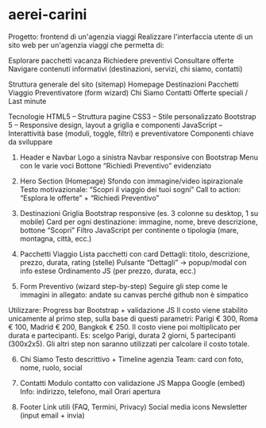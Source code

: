 # aerei-carini
Progetto: frontend di un'agenzia viaggi
Realizzare l'interfaccia utente di un sito web per un'agenzia viaggi che permetta di:

Esplorare pacchetti vacanza
Richiedere preventivi
Consultare offerte
Navigare contenuti informativi (destinazioni, servizi, chi siamo, contatti)
 

Struttura generale del sito (sitemap)
Homepage
Destinazioni
Pacchetti Viaggio
Preventivatore (form wizard)
Chi Siamo
Contatti
Offerte speciali / Last minute

Tecnologie
HTML5 – Struttura pagine
CSS3 – Stile personalizzato
Bootstrap 5 – Responsive design, layout a griglia e componenti
JavaScript – Interattività base  (moduli, toggle, filtri) e preventivatore
Componenti chiave da sviluppare
1. Header e Navbar
Logo a sinistra
Navbar responsive con Bootstrap
Menu con le varie voci
Bottone “Richiedi Preventivo” evidenziato

2. Hero Section (Homepage)
Sfondo con immagine/video ispirazionale
Testo motivazionale: “Scopri il viaggio dei tuoi sogni”
Call to action: “Esplora le offerte” + “Richiedi Preventivo”

3. Destinazioni
Griglia Bootstrap responsive (es. 3 colonne su desktop, 1 su mobile)
Card per ogni destinazione: immagine, nome, breve descrizione, bottone “Scopri”
Filtro JavaScript per continente o tipologia (mare, montagna, città, ecc.)

4. Pacchetti Viaggio
Lista pacchetti con card
Dettagli: titolo, descrizione, prezzo, durata, rating (stelle)
Pulsante “Dettagli” → popup/modal con info estese
Ordinamento JS (per prezzo, durata, ecc.)

5. Form Preventivo (wizard step-by-step)
Seguire gli step come le immagini in allegato:
andate su canvas perché github non è simpatico


Utilizzare: Progress bar Bootstrap + validazione JS
Il costo viene stabilito unicamente al primo step, sulla base di questi parametri: Parigi € 300, Roma € 100, Madrid € 200, Bangkok € 250.
Il costo viene poi moltiplicato per durata e partecipanti.
Es: scelgo Parigi, durata 2 giorni, 5 partecipanti (300x2x5).
Gli altri step non saranno utilizzati per calcolare il costo totale.

6. Chi Siamo
Testo descrittivo + Timeline agenzia
Team: card con foto, nome, ruolo, social

7. Contatti
Modulo contatto con validazione JS
Mappa Google (embed)
Info: indirizzo, telefono, mail
Orari apertura

8. Footer
Link utili (FAQ, Termini, Privacy)
Social media icons
Newsletter (input email + invia)
